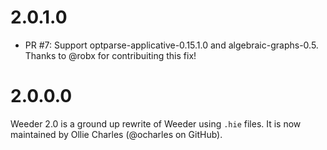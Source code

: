 # 2.0.1.0

- PR #7: Support optparse-applicative-0.15.1.0 and algebraic-graphs-0.5. Thanks
  to @robx for contribuiting this fix!

# 2.0.0.0

Weeder 2.0 is a ground up rewrite of Weeder using `.hie` files. It is now
maintained by Ollie Charles (@ocharles on GitHub).

